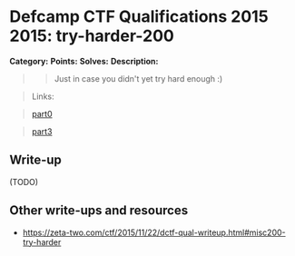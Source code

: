 # Defcamp CTF Qualifications 2015 2015: try-harder-200

**Category:**
**Points:**
**Solves:**
**Description:**

> > Just in case you didn't yet try hard enough :)

> Links:

> [part0](misc200.part0.jpg.gz)

> [part3](part3.zip)


## Write-up

(TODO)

## Other write-ups and resources

* <https://zeta-two.com/ctf/2015/11/22/dctf-qual-writeup.html#misc200-try-harder>
